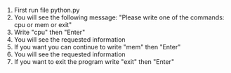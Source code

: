1) First run file python.py
2) You will see the following message: "Please write one of the commands: cpu or mem or exit"
3) Write "cpu" then "Enter"
5) You will see the requested information
6) If you want you can continue to write "mem" then "Enter"
7) You will see the requested information
8) If you want to exit the program write "exit" then "Enter"